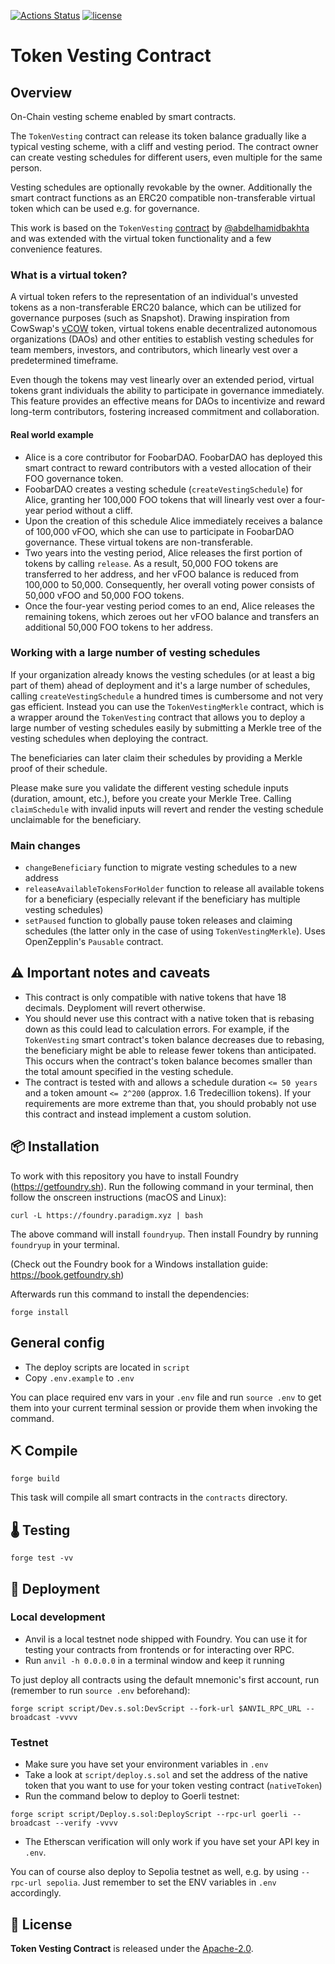 [![Actions Status](https://github.com/schmackofant/token-vesting/workflows/main/badge.svg)](https://github.com/schmackofant/token-vesting/actions)
[![license](https://img.shields.io/badge/License-Apache%202.0-blue.svg)](https://opensource.org/licenses/Apache-2.0)

# Token Vesting Contract

## Overview

On-Chain vesting scheme enabled by smart contracts.

The `TokenVesting` contract can release its token balance gradually like a typical vesting scheme, with a cliff and vesting period. The contract owner can create vesting schedules for different users, even multiple for the same person.

Vesting schedules are optionally revokable by the owner. Additionally the smart contract functions as an ERC20 compatible non-transferable virtual token which can be used e.g. for governance.

This work is based on the `TokenVesting` [contract](https://github.com/abdelhamidbakhta/token-vesting-contracts) by [@abdelhamidbakhta](https://github.com/abdelhamidbakhta) and was extended with the virtual token functionality and a few convenience features.

### What is a virtual token?

A virtual token refers to the representation of an individual's unvested tokens as a non-transferable ERC20 balance, which can be utilized for governance purposes (such as Snapshot). Drawing inspiration from CowSwap's [vCOW](https://github.com/cowprotocol/token) token, virtual tokens enable decentralized autonomous organizations (DAOs) and other entities to establish vesting schedules for team members, investors, and contributors, which linearly vest over a predetermined timeframe.

Even though the tokens may vest linearly over an extended period, virtual tokens grant individuals the ability to participate in governance immediately. This feature provides an effective means for DAOs to incentivize and reward long-term contributors, fostering increased commitment and collaboration.

#### Real world example

- Alice is a core contributor for FoobarDAO. FoobarDAO has deployed this smart contract to reward contributors with a vested allocation of their FOO governance token.
- FoobarDAO creates a vesting schedule (`createVestingSchedule`) for Alice, granting her 100,000 FOO tokens that will linearly vest over a four-year period without a cliff.
- Upon the creation of this schedule Alice immediately receives a balance of 100,000 vFOO, which she can use to participate in FoobarDAO governance. These virtual tokens are non-transferable.
- Two years into the vesting period, Alice releases the first portion of tokens by calling `release`. As a result, 50,000 FOO tokens are transferred to her address, and her vFOO balance is reduced from 100,000 to 50,000. Consequently, her overall voting power consists of 50,000 vFOO and 50,000 FOO tokens.
- Once the four-year vesting period comes to an end, Alice releases the remaining tokens, which zeroes out her vFOO balance and transfers an additional 50,000 FOO tokens to her address.

### Working with a large number of vesting schedules

If your organization already knows the vesting schedules (or at least a big part of them) ahead of deployment and it's a large number of schedules, calling `createVestingSchedule` a hundred times is cumbersome and not very gas efficient. Instead you can use the `TokenVestingMerkle` contract, which is a wrapper around the `TokenVesting` contract that allows you to deploy a large number of vesting schedules easily by submitting a Merkle tree of the vesting schedules when deploying the contract.

The beneficiaries can later claim their schedules by providing a Merkle proof of their schedule.

Please make sure you validate the different vesting schedule inputs (duration, amount, etc.), before you create your Merkle Tree. Calling `claimSchedule` with invalid inputs will revert and render the vesting schedule unclaimable for the beneficiary.

### Main changes
- `changeBeneficiary` function to migrate vesting schedules to a new address
- `releaseAvailableTokensForHolder` function to release all available tokens for a beneficiary (especially relevant if the beneficiary has multiple vesting schedules)
- `setPaused` function to globally pause token releases and claiming schedules (the latter only in the case of using `TokenVestingMerkle`). Uses OpenZepplin's `Pausable` contract.

## ⚠️ Important notes and caveats
- This contract is only compatible with native tokens that have 18 decimals. Deyploment will revert otherwise.
- You should never use this contract with a native token that is rebasing down as this could lead to calculation errors. For example, if the `TokenVesting` smart contract's token balance decreases due to rebasing, the beneficiary might be able to release fewer tokens than anticipated. This occurs when the contract's token balance becomes smaller than the total amount specified in the vesting schedule.
- The contract is tested with and allows a schedule duration `<= 50 years` and a token amount `<= 2^200` (approx. 1.6 Tredecillion tokens). If your requirements are more extreme than that, you should probably not use this contract and instead implement a custom solution.

## 📦 Installation

To work with this repository you have to install Foundry (<https://getfoundry.sh>). Run the following command in your terminal, then follow the onscreen instructions (macOS and Linux):

`curl -L https://foundry.paradigm.xyz | bash`

The above command will install `foundryup`. Then install Foundry by running `foundryup` in your terminal.

(Check out the Foundry book for a Windows installation guide: <https://book.getfoundry.sh>)

Afterwards run this command to install the dependencies:

```console
forge install
```
## General config

- The deploy scripts are located in `script`
- Copy `.env.example` to `.env`

You can place required env vars in your `.env` file and run `source .env` to get them into your current terminal session or provide them when invoking the command.

## ⛏️ Compile

```console
forge build
```

This task will compile all smart contracts in the `contracts` directory.

## 🌡️ Testing

```console
forge test -vv
```

## 🚀 Deployment

### Local development

- Anvil is a local testnet node shipped with Foundry. You can use it for testing your contracts from frontends or for interacting over RPC.
- Run `anvil -h 0.0.0.0` in a terminal window and keep it running

To just deploy all contracts using the default mnemonic's first account, run (remember to run `source .env` beforehand):

```console
forge script script/Dev.s.sol:DevScript --fork-url $ANVIL_RPC_URL --broadcast -vvvv
```

### Testnet

- Make sure you have set your environment variables in `.env`
- Take a look at `script/deploy.s.sol` and set the address of the native token that you want to use for your token vesting contract (`nativeToken`)
- Run the command below to deploy to Goerli testnet:

```console
forge script script/Deploy.s.sol:DeployScript --rpc-url goerli --broadcast --verify -vvvv
```

- The Etherscan verification will only work if you have set your API key in `.env`.

You can of course also deploy to Sepolia testnet as well, e.g. by using `--rpc-url sepolia`. Just remember to set the ENV variables in `.env` accordingly.

## 📄 License

**Token Vesting Contract** is released under the [Apache-2.0](LICENSE).
